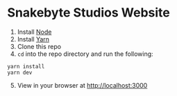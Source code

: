 # Snakebyte Studios Website

1. Install [Node](https://nodejs.org/)
2. Install [Yarn](https://yarnpkg.com/en/docs/install)
3. Clone this repo
4. `cd` into the repo directory and run the following:
```
yarn install
yarn dev
```
5. View in your browser at [http://localhost:3000](http://localhost:3000)

